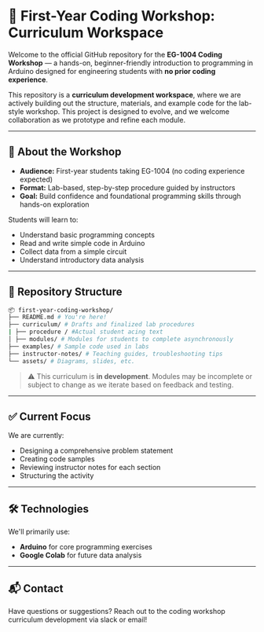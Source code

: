 # 🚀 First-Year Coding Workshop: Curriculum Workspace

Welcome to the official GitHub repository for the **EG-1004 Coding Workshop** — a hands-on, beginner-friendly introduction to programming in Arduino designed for engineering students with **no prior coding experience**.

This repository is a **curriculum development workspace**, where we are actively building out the structure, materials, and example code for the lab-style workshop. This project is designed to evolve, and we welcome collaboration as we prototype and refine each module.

---

## 🧠 About the Workshop

- **Audience:** First-year students taking EG-1004 (no coding experience expected)
- **Format:** Lab-based, step-by-step procedure guided by instructors
- **Goal:** Build confidence and foundational programming skills through hands-on exploration

Students will learn to:
- Understand basic programming concepts
- Read and write simple code in Arduino
- Collect data from a simple circuit
- Understand introductory data analysis

---

## 📁 Repository Structure
```bash
📦 first-year-coding-workshop/
├── README.md # You're here!
├── curriculum/ # Drafts and finalized lab procedures
| ├── procedure / #Actual student acing text
│ ├── modules/ # Modules for students to complete asynchronously
├── examples/ # Sample code used in labs
├── instructor-notes/ # Teaching guides, troubleshooting tips
└── assets/ # Diagrams, slides, etc.
```

> ⚠️ This curriculum is **in development**. Modules may be incomplete or subject to change as we iterate based on feedback and testing.

---

## ✅ Current Focus

We are currently:
- Designing a comprehensive problem statement
- Creating code samples
- Reviewing instructor notes for each section
- Structuring the activity

---

## 🛠 Technologies

We'll primarily use:
- **Arduino** for core programming exercises
- **Google Colab** for future data analysis

---

## 📬 Contact

Have questions or suggestions? Reach out to the coding workshop curriculum development via slack or email!
